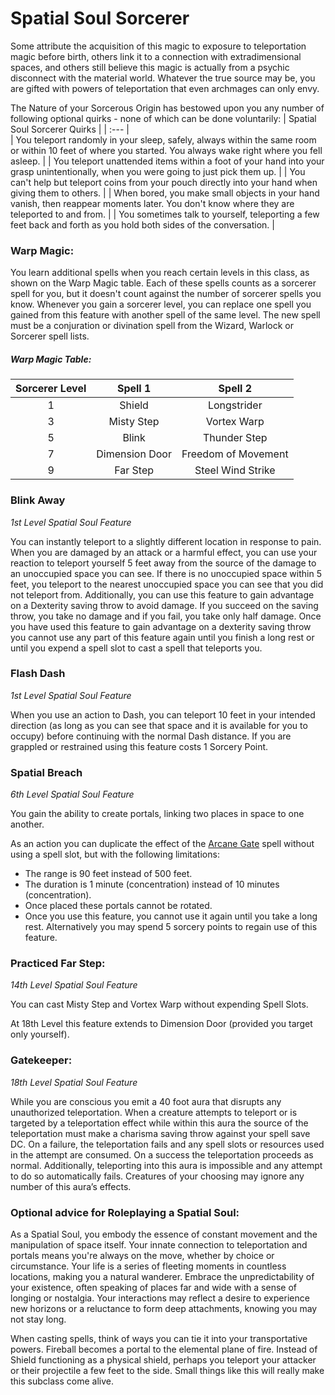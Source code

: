 # Spatial Soul Sorcerer

Some attribute the acquisition of this magic to exposure to teleportation magic before birth, others link it to a connection with extradimensional spaces, and others still believe this magic is actually from a psychic disconnect with the material world. Whatever the true source may be, you are gifted with powers of teleportation that even archmages can only envy.

The Nature of your Sorcerous Origin has bestowed upon you any number of following optional quirks - none of which can be done voluntarily: 
| Spatial Soul Sorcerer Quirks |
| :---         |   
| You teleport randomly in your sleep, safely, always within the same room or within 10 feet of where you started. You always wake right where you fell asleep. |
| You teleport unattended items within a foot of your hand into your grasp unintentionally, when you were going to just pick them up. |
| You can't help but teleport coins from your pouch directly into your hand when giving them to others. |
| When bored, you make small objects in your hand vanish, then reappear moments later. You don't know where they are teleported to and from. |
| You sometimes talk to yourself, teleporting a few feet back and forth as you hold both sides of the conversation. |

### Warp Magic:
You learn additional spells when you reach certain levels in this class, as shown on the Warp Magic table. Each of these spells counts as a sorcerer spell for you, but it doesn't count against the number of sorcerer spells you know.
Whenever you gain a sorcerer level, you can replace one spell you gained from this feature with another spell of the same level. The new spell must be a conjuration or divination spell from the Wizard, Warlock or Sorcerer spell lists. 

##### Warp Magic Table:

| Sorcerer Level | Spell 1 | Spell 2 |
| :---: | :---: | :---: |
| 1 | Shield | Longstrider |
| 3 | Misty Step | Vortex Warp |
| 5 | Blink | Thunder Step |
| 7 | Dimension Door | Freedom of Movement |
| 9 | Far Step | Steel Wind Strike |

### Blink Away
_1st Level Spatial Soul Feature_

You can instantly teleport to a slightly different location in response to pain. When you are damaged by an attack or a harmful effect, you can use your reaction to teleport yourself 5 feet away from the source of the damage to an unoccupied space you can see. If there is no unoccupied space within 5 feet, you teleport to the nearest unoccupied space you can see that you did not teleport from.
Additionally, you can use this feature to gain advantage on a Dexterity saving throw to avoid damage. If you succeed on the saving throw, you take no damage and if you fail, you take only half damage. Once you have used this feature to gain advantage on a dexterity saving throw you cannot use any part of this feature again until you finish a long rest or until you expend a spell slot to cast a spell that teleports you.

### Flash Dash
_1st Level Spatial Soul Feature_

When you use an action to Dash, you can teleport 10 feet in your intended direction (as long as you can see that space and it is available for you to occupy) before continuing with the normal Dash distance. If you are grappled or restrained using this feature costs 1 Sorcery Point. 

### Spatial Breach
_6th Level Spatial Soul Feature_

You gain the ability to create portals, linking two places in space to one another.

As an action you can duplicate the effect of the [Arcane Gate](https://imgur.com/ya5lJhz) spell without using a spell slot, but with the following limitations:
- The range is 90 feet instead of 500 feet.
- The duration is 1 minute (concentration) instead of 10 minutes (concentration).
- Once placed these portals cannot be rotated.
- Once you use this feature, you cannot use it again until you take a long rest. Alternatively you may spend 5 sorcery points to regain use of this feature.

### Practiced Far Step:
_14th Level Spatial Soul Feature_

You can cast Misty Step and Vortex Warp without expending Spell Slots. 

At 18th Level this feature extends to Dimension Door (provided you target only yourself).

### Gatekeeper:
_18th Level Spatial Soul Feature_

While you are conscious you emit a 40 foot aura that disrupts any unauthorized teleportation. 
When a creature attempts to teleport or is targeted by a teleportation effect while within this aura the source of the teleportation must make a charisma saving throw against your spell save DC. On a failure, the teleportation fails and any spell slots or resources used in the attempt are consumed. On a success the teleportation proceeds as normal. Additionally, teleporting into this aura is impossible and any attempt to do so automatically fails. Creatures of your choosing may ignore any number of this aura’s effects. 

### Optional advice for Roleplaying a Spatial Soul:
As a Spatial Soul, you embody the essence of constant movement and the manipulation of space itself. Your innate connection to teleportation and portals means you're always on the move, whether by choice or circumstance. Your life is a series of fleeting moments in countless locations, making you a natural wanderer. Embrace the unpredictability of your existence, often speaking of places far and wide with a sense of longing or nostalgia. Your interactions may reflect a desire to experience new horizons or a reluctance to form deep attachments, knowing you may not stay long. 

When casting spells, think of ways you can tie it into your transportative powers. Fireball becomes a portal to the elemental plane of fire. Instead of Shield functioning as a physical shield, perhaps you teleport your attacker or their projectile a few feet to the side. Small things like this will really make this subclass come alive. 


